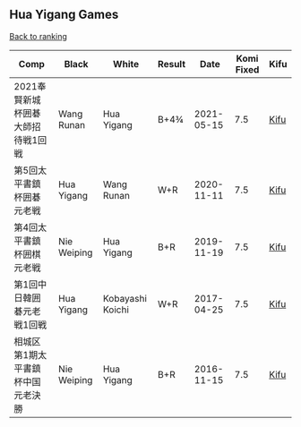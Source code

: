 ## Hua Yigang Games

[Back to ranking](../../index.md)




| **Comp** | **Black** | **White** | **Result** | **Date** | **Komi Fixed** | **Kifu** | 
| --- | --- | --- | --- | --- | --- | --- |
| 2021奉賢新城杯囲碁大師招待戦1回戦 | Wang Runan | Hua Yigang | B+4¾ | 2021-05-15 | 7.5 | [Kifu](https://kifudepot.net/kifucontents.php?id=QTTcd5MJKL9w2pYiO%2BbJ9A%3D%3D) | 
| 第5回太平書鎮杯囲碁元老戦 | Hua Yigang | Wang Runan | W+R | 2020-11-11 | 7.5 | [Kifu](https://kifudepot.net/kifucontents.php?id=VBfTtVgQz%2BnBEDHtAopmOw%3D%3D) | 
| 第4回太平書鎮杯囲棋元老戦 | Nie Weiping | Hua Yigang | B+R | 2019-11-19 | 7.5 | [Kifu](https://kifudepot.net/kifucontents.php?id=NCKbcKjbTpaCA4X6iZ5IsQ%3D%3D) | 
| 第1回中日韓囲碁元老戦1回戦 | Hua Yigang | Kobayashi Koichi | W+R | 2017-04-25 | 7.5 | [Kifu](https://kifudepot.net/kifucontents.php?id=Ianj7H4nTg66MwjCr6xQDA%3D%3D) | 
| 相城区第1期太平書鎮杯中国元老決勝 | Nie Weiping | Hua Yigang | B+R | 2016-11-15 | 7.5 | [Kifu](https://kifudepot.net/kifucontents.php?id=DiEgAcw4RdgZpZyC32glIQ%3D%3D) |




